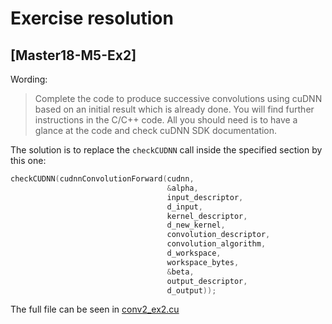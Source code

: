 # Exercise resolution

## [Master18-M5-Ex2]

Wording:

> Complete the code to produce successive convolutions using cuDNN
based on an initial result which is already done. You will find further
instructions in the C/C++ code. All you should need is to have a glance
at the code and check cuDNN SDK documentation.

The solution is to replace the `checkCUDNN` call inside the specified
section by this one:

```cpp
checkCUDNN(cudnnConvolutionForward(cudnn,
                                   &alpha,
                                   input_descriptor,
                                   d_input,
                                   kernel_descriptor,
                                   d_new_kernel,
                                   convolution_descriptor,
                                   convolution_algorithm,
                                   d_workspace,
                                   workspace_bytes,
                                   &beta,
                                   output_descriptor,
                                   d_output));
```

The full file can be seen in [conv2_ex2.cu](conv/conv_ex2.cu)
